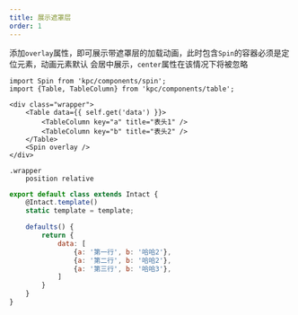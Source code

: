 ```yaml
---
title: 展示遮罩层
order: 1
---
```


添加`overlay`属性，即可展示带遮罩层的加载动画，此时包含`Spin`的容器必须是定位元素，动画元素默认
会居中展示，`center`属性在该情况下将被忽略

```vdt
import Spin from 'kpc/components/spin';
import {Table, TableColumn} from 'kpc/components/table';

<div class="wrapper">
    <Table data={{ self.get('data') }}>
        <TableColumn key="a" title="表头1" />
        <TableColumn key="b" title="表头2" />
    </Table>
    <Spin overlay />
</div>
```

```styl
.wrapper
    position relative
```

```js
export default class extends Intact {
    @Intact.template()
    static template = template;

    defaults() {
        return {
            data: [
                {a: '第一行', b: '哈哈2'}, 
                {a: '第二行', b: '哈哈2'},
                {a: '第三行', b: '哈哈3'},
            ]
        }
    }
}
```
